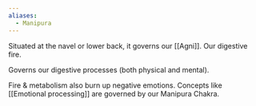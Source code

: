 ```yaml
---
aliases:
  - Manipura
---
```

Situated at the navel or lower back, it governs our [[Agni]]. Our digestive fire.

Governs our digestive processes (both physical and mental).

Fire & metabolism also burn up negative emotions. Concepts like [[Emotional processing]] are governed by our Manipura Chakra.
